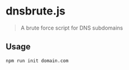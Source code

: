 # dnsbrute.js
> A brute force script for DNS subdomains

## Usage
```bash
npm run init domain.com
```